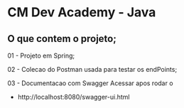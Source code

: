 # CM Dev Academy - Java


## O que contem o projeto;
01 - Projeto em Spring;

02 - Colecao do Postman usada para testar os endPoints;

03 - Documentacao com Swagger
Acessar apos rodar o 
- http://localhost:8080/swagger-ui.html
